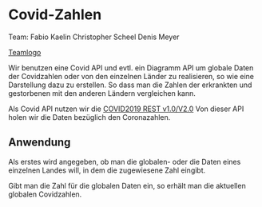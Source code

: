 # Covid-Zahlen

Team:
Fabio Kaelin
Christopher Scheel
Denis Meyer

[Teamlogo](https://github.com/fchaelin/Covid-Zahlen/blob/main/Screenshot%202021-10-19%20101009.png)

Wir benutzen eine Covid API und evtl. ein Diagramm API um globale Daten der Covidzahlen oder von den einzelnen Länder zu realisieren, so wie eine Darstellung dazu zu erstellen.
So dass man die Zahlen der erkrankten und gestorbenen mit den anderen Ländern vergleichen kann.

Als Covid API nutzen wir die [COVID2019 REST v1.0/V2.0](https://www.programmableweb.com/api/covid2019-rest-api-v10)
Von dieser API holen wir die Daten bezüglich den Coronazahlen.

## Anwendung

Als erstes wird angegeben, ob man die globalen- oder die Daten eines einzelnen Landes will, in dem die zugewiesene Zahl eingibt.

Gibt man die Zahl für die globalen Daten ein, so erhält man die aktuellen globalen Covidzahlen.
